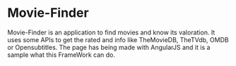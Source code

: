 # Movie-Finder
Movie-Finder is an application to find movies and know its valoration. It uses some APIs to get the rated and info like TheMovieDB, TheTVdb, OMDB or Opensubtitles.
The page has being made with AngularJS and it is a sample what this FrameWork can do.